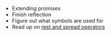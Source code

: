 * Extending promises
* Finish reflection
* Figure out what symbols are used for
* Read up on [rest and spread operators](https://rainsoft.io/how-three-dots-changed-javascript/)
